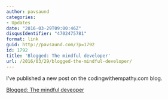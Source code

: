 ```yaml
---
author: pavsaund
categories:
- Updates
date: "2016-03-29T09:00:46Z"
disqusIdentifier: "4702475781"
format: link
guid: http://pavsaund.com/?p=1792
id: 1792
title: 'Blogged: The mindful developer'
url: /2016/03/29/blogged-the-mindful-developer/
---
```


I've published a new post on the codingwithempathy.com blog.

<a href="http://codingwithempathy.com/2016/03/29/the-mindful-developer/">Blogged: The mindful deveoper</a>
